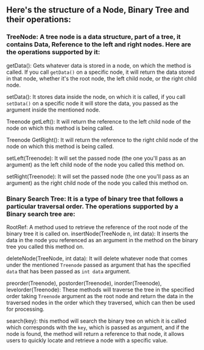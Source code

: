 
## Here's the structure of a Node, Binary Tree and their operations:

### TreeNode: A tree node is a data structure, part of a tree, it contains Data, Reference to the left and right nodes. Here are the operations supported by it:

getData(): Gets whatever data is stored in a node, on which the method is called. If you call `getData()` on a specific node, it will return the data stored in that node, whether it's the root node, the left child node, or the right child node.

setData(): It stores data inside the node, on which it is called, if you call `setData()` on a specific node it will store the data, you passed as the argument inside the mentioned node. 

Treenode getLeft(): It will return the reference to the left child node of the node on which this method is being called. 

Treenode GetRight(): It will return the reference to the right child node of the node on which this method is being called. 

setLeft(Treenode): It will set the passed node (the one you'll pass as an argument) as the left child node of the node you called this method on.

setRight(Treenode): It will set the passed node (the one you'll pass as an argument) as the right child node of the node you called this method on.

### Binary Search Tree: It is a type of binary tree that follows a particular traversal order. The operations supported by a Binary search tree are:

RootRef: A method used to retrieve the reference of the root node of the binary tree it is called on. 
insertNode(TreeNode n, int data): It inserts the data in the node you referenced as an argument in the method on the binary tree you called this method on.

deleteNode(TreeNode, int data): It will delete whatever node that comes under the mentioned `Treenode` passed as argument that has the specified `data` that has been passed as `int data` argument. 

preorder(Treenode), postorder(Treenode), inorder(Treenode), levelorder(Treenode): These methods will traverse the tree in the specified order taking `Treenode` argument as the root node and return the data in the traversed nodes in the order which they traversed, which can then be used for processing. 

search(key): this method will search the binary tree on which it is called which corresponds with the `key`, which is passed as argument, and if the node is found, the method will return a reference to that node, it allows users to quickly locate and retrieve a node with a specific value. 




